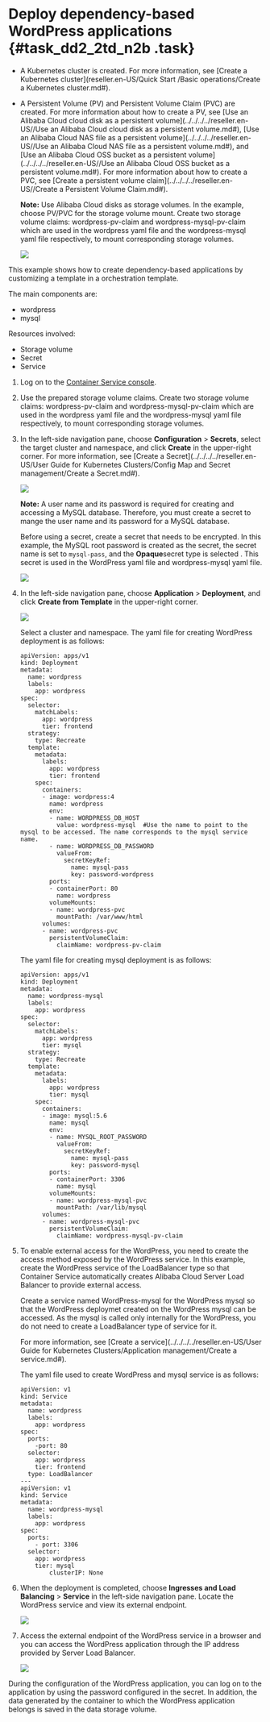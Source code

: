 # Deploy dependency-based WordPress applications {#task_dd2_2td_n2b .task}

-   A Kubernetes cluster is created. For more information, see [Create a Kubernetes cluster](reseller.en-US/Quick Start /Basic operations/Create a Kubernetes cluster.md#).
-   A Persistent Volume \(PV\) and Persistent Volume Claim \(PVC\) are created. For more information about how to create a PV, see [Use an Alibaba Cloud cloud disk as a persistent volume](../../../../reseller.en-US//Use an Alibaba Cloud cloud disk as a persistent volume.md#), [Use an Alibaba Cloud NAS file as a persistent volume](../../../../reseller.en-US//Use an Alibaba Cloud NAS file as a persistent volume.md#), and [Use an Alibaba Cloud OSS bucket as a persistent volume](../../../../reseller.en-US//Use an Alibaba Cloud OSS bucket as a persistent volume.md#). For more information about how to create a PVC, see [Create a persistent volume claim](../../../../reseller.en-US//Create a Persistent Volume Claim.md#).

    **Note:** Use Alibaba Cloud disks as storage volumes. In the example, choose PV/PVC for the storage volume mount. Create two storage volume claims: wordpress-pv-claim and wordpress-mysql-pv-claim which are used in the wordpress yaml file and the wordpress-mysql yaml file respectively, to mount corresponding storage volumes.

    ![](http://static-aliyun-doc.oss-cn-hangzhou.aliyuncs.com/assets/img/16063/15646580607682_en-US.png)


This example shows how to create dependency-based applications by customizing a template in a orchestration template.

The main components are:

-   wordpress
-   mysql

Resources involved:

-   Storage volume
-   Secret
-   Service

1.  Log on to the [Container Service console](https://partners-intl.console.aliyun.com/#/cs).
2.  Use the prepared storage volume claims. Create two storage volume claims: wordpress-pv-claim and wordpress-mysql-pv-claim which are used in the wordpress yaml file and the wordpress-mysql yaml file respectively, to mount corresponding storage volumes.
3.  In the left-side navigation pane, choose **Configuration** \> **Secrets**, select the target cluster and namespace, and click **Create** in the upper-right corner. For more information, see [Create a Secret](../../../../reseller.en-US/User Guide for Kubernetes Clusters/Config Map and Secret management/Create a Secret.md#). 

    ![](http://static-aliyun-doc.oss-cn-hangzhou.aliyuncs.com/assets/img/16063/15646580607669_en-US.png)

    **Note:** A user name and its password is required for creating and accessing a MySQL database. Therefore, you must create a secret to mange the user name and its password for a MySQL database.

    Before using a secret, create a secret that needs to be encrypted. In this example, the MySQL root password is created as the secret, the secret name is set to `mysql-pass`, and the **Opaque**secret type is selected . This secret is used in the WordPress yaml file and wordpress-mysql yaml file.

    ![](http://static-aliyun-doc.oss-cn-hangzhou.aliyuncs.com/assets/img/16063/15646580607693_en-US.png)

4.  In the left-side navigation pane, choose **Application** \> **Deployment**, and click **Create from Template** in the upper-right corner. 

    ![](http://static-aliyun-doc.oss-cn-hangzhou.aliyuncs.com/assets/img/16063/15646580617692_en-US.png)

    Select a cluster and namespace. The yaml file for creating WordPress deployment is as follows:

    ``` {#codeblock_yb1_vtn_ely}
    apiVersion: apps/v1
    kind: Deployment
    metadata:
      name: wordpress
      labels:
        app: wordpress
    spec:
      selector:
        matchLabels:
          app: wordpress
          tier: frontend
      strategy:
        type: Recreate
      template:
        metadata:
          labels:
            app: wordpress
            tier: frontend
        spec:
          containers:
          - image: wordpress:4
            name: wordpress
            env:
            - name: WORDPRESS_DB_HOST
              value: wordpress-mysql  #Use the name to point to the mysql to be accessed. The name corresponds to the mysql service name.
            - name: WORDPRESS_DB_PASSWORD
              valueFrom:
                secretKeyRef:
                  name: mysql-pass
                  key: password-wordpress
            ports:
            - containerPort: 80
              name: wordpress
            volumeMounts:
            - name: wordpress-pvc
              mountPath: /var/www/html
          volumes:
          - name: wordpress-pvc
            persistentVolumeClaim:
              claimName: wordpress-pv-claim
    ```

    The yaml file for creating mysql deployment is as follows:

    ``` {#codeblock_0fz_iym_rnj}
    apiVersion: apps/v1
    kind: Deployment
    metadata:
      name: wordpress-mysql
      labels:
        app: wordpress
    spec:
      selector:
        matchLabels:
          app: wordpress
          tier: mysql
      strategy:
        type: Recreate
      template:
        metadata:
          labels:
            app: wordpress
            tier: mysql
        spec:
          containers:
          - image: mysql:5.6
            name: mysql
            env:
            - name: MYSQL_ROOT_PASSWORD
              valueFrom:
                secretKeyRef:
                  name: mysql-pass
                  key: password-mysql
            ports:
            - containerPort: 3306
              name: mysql
            volumeMounts:
            - name: wordpress-mysql-pvc
              mountPath: /var/lib/mysql
          volumes:
          - name: wordpress-mysql-pvc
            persistentVolumeClaim:
              claimName: wordpress-mysql-pv-claim
    ```

5.  To enable external access for the WordPress, you need to create the access method exposed by the WordPress service. In this example, create the WordPress service of the LoadBalancer type so that Container Service automatically creates Alibaba Cloud Server Load Balancer to provide external access. 

    Create a service named WordPress-mysql for the WordPress mysql so that the WordPress deploymet created on the WordPress mysql can be accessed. As the mysql is called only internally for the WordPress, you do not need to create a LoadBalancer type of service for it.

    For more information, see [Create a service](../../../../reseller.en-US/User Guide for Kubernetes Clusters/Application management/Create a service.md#).

    The yaml file used to create WordPress and mysql service is as follows:

    ``` {#codeblock_4ri_uru_y6j}
    apiVersion: v1
    kind: Service
    metadata:
      name: wordpress
      labels:
        app: wordpress
    spec:
      ports:
        -port: 80
      selector:
        app: wordpress
        tier: frontend
      type: LoadBalancer
    ---
    apiVersion: v1
    kind: Service
    metadata:
      name: wordpress-mysql
      labels:
        app: wordpress
    spec:
      ports:
        - port: 3306
      selector:
        app: wordpress
        tier: mysql
            clusterIP: None
    ```

6.  When the deployment is completed, choose **Ingresses and Load Balancing** \> **Service** in the left-side navigation pane. Locate the WordPress service and view its external endpoint. 

    ![](http://static-aliyun-doc.oss-cn-hangzhou.aliyuncs.com/assets/img/16063/15646580617695_en-US.png)

7.  Access the external endpoint of the WordPress service in a browser and you can access the WordPress application through the IP address provided by Server Load Balancer. 

    ![](http://static-aliyun-doc.oss-cn-hangzhou.aliyuncs.com/assets/img/16063/15646580617696_en-US.png)


During the configuration of the WordPress application, you can log on to the application by using the password configured in the secret. In addition, the data generated by the container to which the WordPress application belongs is saved in the data storage volume.

